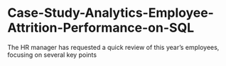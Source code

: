 # Case-Study-Analytics-Employee-Attrition-Performance-on-SQL
The HR manager has requested a quick review of this year’s employees, focusing on several key points
